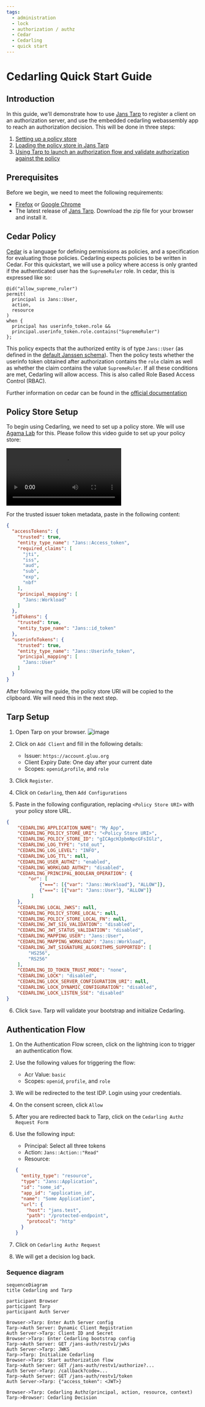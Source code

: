 ```yaml
---
tags:
  - administration
  - lock
  - authorization / authz
  - Cedar
  - Cedarling
  - quick start
---
```


# Cedarling Quick Start Guide

## Introduction

In this guide, we'll demonstrate how to use [Jans Tarp](../../demos/jans-tarp) to register a client on an authorization server, and use the embedded cedarling webassembly app to reach an authorization decision. This will be done in three steps:

1. [Setting up a policy store](#policy-store-setup)
2. [Loading the policy store in Jans Tarp](#tarp-setup)
3. [Using Tarp to launch an authorization flow and validate authorization against the policy](#authentication-flow)


## Prerequisites

Before we begin, we need to meet the following requirements:

* [Firefox](https://www.mozilla.org/en-US/firefox/windows/) or [Google Chrome](https://www.google.com/chrome/index.html)
* The latest release of [Jans Tarp](https://github.com/JanssenProject/jans/releases/tag/nightly). Download the zip file for your browser and install it.

## Cedar Policy

[Cedar](https://www.cedarpolicy.com/en) is a language for defining permissions as policies, and a specification for evaluating those policies. Cedarling expects policies to be written in Cedar. For this quickstart, we will use a policy where access is only granted if the authenticated user has the `SupremeRuler` role. In cedar, this is expressed like so:

```
@id("allow_supreme_ruler")
permit(
  principal is Jans::User,
  action,
  resource
)
when {
  principal has userinfo_token.role &&
  principal.userinfo_token.role.contains("SupremeRuler")
};
```

This policy expects that the authorized entity is of type `Jans::User` (as defined in the [default Janssen schema](../../jans-cedarling/schema/cedarling-core.cedarschema)). Then the policy tests whether the userinfo token obtained after authorization contains the `role` claim as well as whether the claim contains the value `SupremeRuler`. If all these conditions are met, Cedarling will allow access. This is also called Role Based Access Control (RBAC).

Further information on cedar can be found in the [official documentation](https://docs.cedarpolicy.com/)

## Policy Store Setup

To begin using Cedarling, we need to set up a policy store. We will use [Agama Lab](https://cloud.gluu.org/agama-lab) for this. Please follow this video guide to set up your policy store:

![agama-lab-policy-store](../assets/agama-lab-policy-store.mp4)

For the trusted issuer token metadata, paste in the following content:
```json
{
  "accessTokens": {
    "trusted": true,
    "entity_type_name": "Jans::Access_token",
    "required_claims": [
      "jti",
      "iss",
      "aud",
      "sub",
      "exp",
      "nbf"
    ],
    "principal_mapping": [
      "Jans::Workload"
    ]
  },
  "idTokens": {
    "trusted": true,
    "entity_type_name": "Jans::id_token"
  },
  "userinfoTokens": {
    "trusted": true,
    "entity_type_name": "Jans::Userinfo_token",
    "principal_mapping": [
      "Jans::User"
    ]
  }
}
```

After following the guide, the policy store URI will be copied to the clipboard. We will need this in the next step.

## Tarp Setup

1. Open Tarp on your browser.
   ![image](../assets/tarp-blank.png)
2. Click on `Add Client` and fill in the following details:

   * Issuer: `https://account.gluu.org`
   * Client Expiry Date: One day after your current date
   * Scopes: `openid`,`profile`, and `role`
3. Click `Register`. 
4. Click on `Cedarling`, then `Add Configurations`
5. Paste in the following configuration, replacing `<Policy Store URI>` with your policy store URL. 
  ```json
  {
      "CEDARLING_APPLICATION_NAME": "My App",
      "CEDARLING_POLICY_STORE_URI": "<Policy Store URI>",
      "CEDARLING_POLICY_STORE_ID": "gICAgcHJpbmNpcGFsIGlz",
      "CEDARLING_LOG_TYPE": "std_out",
      "CEDARLING_LOG_LEVEL": "INFO",
      "CEDARLING_LOG_TTL": null,
      "CEDARLING_USER_AUTHZ": "enabled",
      "CEDARLING_WORKLOAD_AUTHZ": "disabled",
      "CEDARLING_PRINCIPAL_BOOLEAN_OPERATION": {
          "or": [
              {"===": [{"var": "Jans::Workload"}, "ALLOW"]},
              {"===": [{"var": "Jans::User"}, "ALLOW"]}
           ]
      },
      "CEDARLING_LOCAL_JWKS": null,
      "CEDARLING_POLICY_STORE_LOCAL": null,
      "CEDARLING_POLICY_STORE_LOCAL_FN": null,
      "CEDARLING_JWT_SIG_VALIDATION": "disabled",
      "CEDARLING_JWT_STATUS_VALIDATION": "disabled",
      "CEDARLING_MAPPING_USER": "Jans::User",
      "CEDARLING_MAPPING_WORKLOAD": "Jans::Workload",
      "CEDARLING_JWT_SIGNATURE_ALGORITHMS_SUPPORTED": [
          "HS256",
          "RS256"
      ],
      "CEDARLING_ID_TOKEN_TRUST_MODE": "none",
      "CEDARLING_LOCK": "disabled",
      "CEDARLING_LOCK_SERVER_CONFIGURATION_URI": null,
      "CEDARLING_LOCK_DYNAMIC_CONFIGURATION": "disabled",
      "CEDARLING_LOCK_LISTEN_SSE": "disabled"
  }
  ```
6. Click `Save`. Tarp will validate your bootstrap and initialize Cedarling.

## Authentication Flow

1. On the Authentication Flow screen, click on the lightning icon to trigger an authentication flow.
2. Use the following values for triggering the flow:
    * Acr Value: `basic`
    * Scopes: `openid`, `profile`, and `role`
3. We will be redirected to the test IDP. Login using your credentials.
4. On the consent screen, click `Allow`
5. After you are redirected back to Tarp, click on the `Cedarling Authz Request Form`
6. Use the following input:

    * Principal: Select all three tokens
    * Action: `Jans::Action::"Read"`
    * Resource:
    ```json
    {
      "entity_type": "resource",
      "type": "Jans::Application",
      "id": "some_id",
      "app_id": "application_id",
      "name": "Some Application",
      "url": {
        "host": "jans.test",
        "path": "/protected-endpoint",
        "protocol": "http"
      }
    }
    ```
7. Click on `Cedarling Authz Request`
8. We will get a decision log back.

### Sequence diagram

```mermaid
sequenceDiagram
title Cedarling and Tarp

participant Browser
participant Tarp
participant Auth Server

Browser->Tarp: Enter Auth Server config
Tarp->Auth Server: Dynamic Client Registration 
Auth Server->Tarp: Client ID and Secret
Browser->Tarp: Enter Cedarling bootstrap config
Tarp->Auth Server: GET /jans-auth/restv1/jwks
Auth Server->Tarp: JWKS
Tarp->Tarp: Initialize Cedarling
Browser->Tarp: Start authorization flow
Tarp->Auth Server: GET /jans-auth/restv1/authorize?...
Auth Server->Tarp: /callback?code=...
Tarp->Auth Server: GET /jans-auth/restv1/token
Auth Server->Tarp: {"access_token": <JWT>}

Browser->Tarp: Cedarling Authz(principal, action, resource, context)
Tarp->Browser: Cedarling Decision
```
